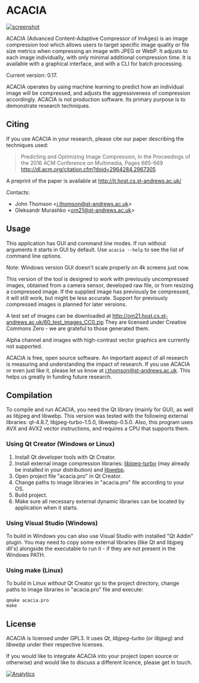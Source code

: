 # ACACIA

[![screenshot](https://github.com/johndthomson/acacia/blob/gh-pages/screenshot.png)](#ACACIA)

ACACIA (Advanced Content-Adaptive Compressor of ImAges) is an image compression tool which allows users to target specific image quality or file size metrics when compressing an image with JPEG or WebP. It adjusts to each image individually, with only minimal additional compression time. It is available with a graphical interface, and with a CLI for batch processing.

Current version: 0.17.

ACACIA operates by using machine learning to predict how an individual image will be compressed, and adjusts the aggressiveness of compression accordingly.  ACACIA is not production software. Its primary purpose is to demonstrate research techniques.

## Citing

If you use ACACIA in your research, please cite our paper describing the techniques used:

> Predicting and Optimizing Image Compression, In the Proceedings of the 2016 ACM Conference on Multimedia, Pages 665-669
> http://dl.acm.org/citation.cfm?doid=2964284.2967305

A preprint of the paper is available at http://jt.host.cs.st-andrews.ac.uk/

Contacts:

- John Thomson <[j.thomson@st-andrews.ac.uk](mailto:j.thomson@st-andrews.ac.uk)>
- Oleksandr Murashko <[om21@st-andrews.ac.uk](mailto:om21@st-andrews.ac.uk)>

## Usage

This application has GUI and command line modes. If run without arguments it starts in GUI by default. Use `acacia --help` to see the list of command line options.

Note: Windows version GUI doesn't scale properly on 4k screens just now. 

This version of the tool is designed to work with previously uncompressed images, obtained from a camera sensor, developed raw file, or from resizing a compressed image. If the supplied image has previously be compressed, it will still work, but might be less accurate. Support for previously compressed images is planned for later versions.

A test set of images can be downloaded at http://om21.host.cs.st-andrews.ac.uk/60_test_images_CC0.zip
They are licensed under Creative Commons Zero - we are grateful to those generated them.

Alpha channel and images with high-contrast vector graphics are currently not supported.

ACACIA is free, open source software. An important aspect of all research is measuring and understanding the impact of research. If you use ACACIA or even just like it, please let us know at j.thomson@st-andrews.ac.uk. This helps us greatly in funding future research.

## Compilation

To compile and run ACACIA, you need the Qt library (mainly for GUI), as well as libjpeg and libwebp. This version was tested with the following external libraries: qt-4.8.7, libjpeg-turbo-1.5.0, libwebp-0.5.0. Also, this program uses AVX and AVX2 vector instructions, and requires a CPU that supports them.

### Using Qt Creator (Windows or Linux)

1. Install Qt developer tools with Qt Creator.
2. Install external image compression libraries: [libjpeg-turbo](https://sourceforge.net/projects/libjpeg-turbo/files/) (may already be installed in your distribution) and [libwebp](https://developers.google.com/speed/webp/download).
3. Open project file "acacia.pro" in Qt Creator.
4. Change paths to image libraries in "acacia.pro" file according to your OS.
5. Build project.
6. Make sure all necessary external dynamic libraries can be located by application when it starts.

### Using Visual Studio (Windows)

To build in Windows you can also use Visual Studio with installed "Qt Addin" plugin. You may need to copy some external libraries (like Qt and libjpeg dll's) alongside the executable to run it - if they are not present in the Windows PATH.

### Using make (Linux)

To build in Linux *without* Qt Creator go to the project directory, change paths to image libraries in "acacia.pro" file and execute:
```
qmake acacia.pro
make
```

## License

ACACIA is licensed under GPL3. It uses *Qt*, *libjpeg-turbo* (or *libjpeg*) and *libwebp* under their respective licenses.

If you would like to integrate ACACIA into your project (open source or otherwise) and would like to discuss a different licence, please get in touch.

[![Analytics](https://ga-beacon.appspot.com/UA-85883244-1/githubhome)](https://github.com/johndthomson/acacia/)
